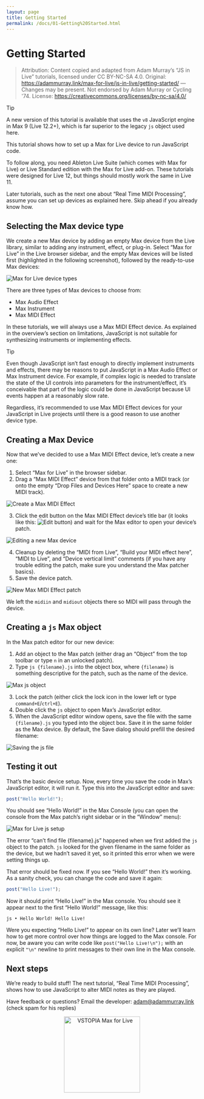 ```yaml
---
layout: page
title: Getting Started
permalink: /docs/01-Getting%20Started.html
---
```


# Getting Started

> Attribution: Content copied and adapted from Adam Murray’s “JS in Live” tutorials, licensed under CC BY-NC-SA 4.0. Original: https://adammurray.link/max-for-live/js-in-live/getting-started/ — Changes may be present. Not endorsed by Adam Murray or Cycling '74. License: https://creativecommons.org/licenses/by-nc-sa/4.0/

> [!TIP]
> A new version of this tutorial is available that uses the `v8` JavaScript engine in Max 9 (Live 12.2+), which is far superior to the legacy `js` object used here.

This tutorial shows how to set up a Max for Live device to run JavaScript code.

To follow along, you need Ableton Live Suite (which comes with Max for Live) or Live Standard edition with the Max for Live add-on. These tutorials were designed for Live 12, but things should mostly work the same in Live 11.

Later tutorials, such as the next one about “Real Time MIDI Processing”, assume you can set up devices as explained here. Skip ahead if you already know how.

## Selecting the Max device type

We create a new Max device by adding an empty Max device from the Live library, similar to adding any instrument, effect, or plug-in. Select “Max for Live” in the Live browser sidebar, and the empty Max devices will be listed first (highlighted in the following screenshot), followed by the ready-to-use Max devices:

![Max for Live device types](https://adammurray.link/max-for-live/js-in-live/getting-started/max-for-live-device-types.png)

There are three types of Max devices to choose from:

- Max Audio Effect
- Max Instrument
- Max MIDI Effect

In these tutorials, we will always use a Max MIDI Effect device. As explained in the overview’s section on limitations, JavaScript is not suitable for synthesizing instruments or implementing effects.

> [!TIP]
> Even though JavaScript isn’t fast enough to directly implement instruments and effects, there may be reasons to put JavaScript in a Max Audio Effect or Max Instrument device. For example, if complex logic is needed to translate the state of the UI controls into parameters for the instrument/effect, it’s conceivable that part of the logic could be done in JavaScript because UI events happen at a reasonably slow rate.
>
> Regardless, it’s recommended to use Max MIDI Effect devices for your JavaScript in Live projects until there is a good reason to use another device type.

## Creating a Max Device

Now that we’ve decided to use a Max MIDI Effect device, let’s create a new one:

1. Select “Max for Live” in the browser sidebar.
2. Drag a “Max MIDI Effect” device from that folder onto a MIDI track (or onto the empty “Drop Files and Devices Here” space to create a new MIDI track).

![Create a Max MIDI Effect](https://adammurray.link/max-for-live/js-in-live/getting-started/create-max-midi-effect.png)

3. Click the edit button on the Max MIDI Effect device’s title bar (it looks like this: ![Edit button](https://adammurray.link/max-for-live/js-in-live/getting-started/edit-device-button.png)) and wait for the Max editor to open your device’s patch.

![Editing a new Max device](https://adammurray.link/max-for-live/js-in-live/getting-started/editing-a-new-max-device.png)

4. Cleanup by deleting the “MIDI from Live”, “Build your MIDI effect here”, “MIDI to Live”, and “Device vertical limit” comments (if you have any trouble editing the patch, make sure you understand the Max patcher basics).
5. Save the device patch.

![New Max MIDI Effect patch](https://adammurray.link/max-for-live/js-in-live/getting-started/new-max-midi-effect-patch.png)

We left the `midiin` and `midiout` objects there so MIDI will pass through the device.

## Creating a `js` Max object

In the Max patch editor for our new device:

1. Add an object to the Max patch (either drag an “Object” from the top toolbar or type `n` in an unlocked patch).
2. Type `js {filename}.js` into the object box, where `{filename}` is something descriptive for the patch, such as the name of the device.

![Max js object](https://adammurray.link/max-for-live/js-in-live/getting-started/max-js-object.png)

3. Lock the patch (either click the lock icon in the lower left or type `command+E`/`ctrl+E`).
4. Double click the `js` object to open Max’s JavaScript editor.
5. When the JavaScript editor window opens, save the file with the same `{filename}.js` you typed into the object box. Save it in the same folder as the Max device. By default, the Save dialog should prefill the desired filename:

![Saving the js file](https://adammurray.link/max-for-live/js-in-live/getting-started/saving-the-js-file.png)

## Testing it out

That’s the basic device setup. Now, every time you save the code in Max’s JavaScript editor, it will run it. Type this into the JavaScript editor and save:

```js
post("Hello World!");
```

You should see “Hello World!” in the Max Console (you can open the console from the Max patch’s right sidebar or in the “Window” menu):

![Max for Live js setup](https://adammurray.link/max-for-live/js-in-live/getting-started/max-for-live-js-setup.png)

The error “can’t find file {filename}.js” happened when we first added the `js` object to the patch. `js` looked for the given filename in the same folder as the device, but we hadn’t saved it yet, so it printed this error when we were setting things up.

That error should be fixed now. If you see “Hello World!” then it’s working. As a sanity check, you can change the code and save it again:

```js
post("Hello Live!");
```

Now it should print “Hello Live!” in the Max console. You should see it appear next to the first “Hello World!” message, like this:

```
js • Hello World! Hello Live!
```

Were you expecting “Hello Live!” to appear on its own line? Later we’ll learn how to get more control over how things are logged to the Max console. For now, be aware you can write code like `post("Hello Live!\n");` with an explicit `"\n"` newline to print messages to their own line in the Max console.

## Next steps

We’re ready to build stuff! The next tutorial, “Real Time MIDI Processing”, shows how to use JavaScript to alter MIDI notes as they are played.

Have feedback or questions? Email the developer: adam@adammurray.link (check spam for his replies)

<p align="center">
  <img src="https://vstopia.com/VSTOPIA_MEDIA/VSTOPIA-max-for-live-logo.png" alt="VSTOPIA Max for Live" width="200" />
  
</p>